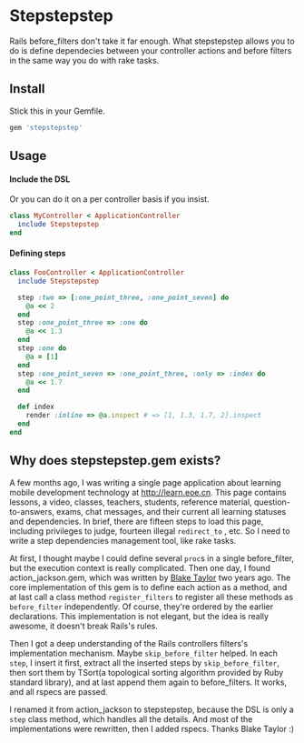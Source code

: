 Stepstepstep
=================================================
Rails before_filters don't take it far enough. What stepstepstep allows you to do is define dependecies between your controller actions and before filters in the same way you do with rake tasks.

Install
-------------------------------------------------
Stick this in your Gemfile.
```ruby
gem 'stepstepstep'
```

Usage
-------------------------------------------------

#### Include the DSL

Or you can do it on a per controller basis if you insist.

```ruby
class MyController < ApplicationController
  include Stepstepstep
end
```

#### Defining steps

```ruby
class FooController < ApplicationController
  include Stepstepstep

  step :two => [:one_point_three, :one_point_seven] do
    @a << 2
  end
  step :one_point_three => :one do
    @a << 1.3
  end
  step :one do
    @a = [1]
  end
  step :one_point_seven => :one_point_three, :only => :index do
    @a << 1.7
  end

  def index
    render :inline => @a.inspect # => [1, 1.3, 1.7, 2].inspect
  end
end
```

Why does stepstepstep.gem exists?
-------------------------------------------------
A few months ago, I was writing a single page application about learning mobile development technology at http://learn.eoe.cn. This page contains lessons, a video, classes, teachers, students, reference material, question-to-answers, exams, chat messages, and their current all learning statuses and dependencies. In brief, there are fifteen steps to load this page, including privileges to judge, fourteen illegal `redirect_to` , etc. So I need to write a step dependencies management tool, like rake tasks.

At first, I thought maybe I could define several `proc`s in a single before_filter, but the execution context is really complicated. Then one day, I found action_jackson.gem, which was written by [Blake Taylor](https://github.com/blakefrost/action_jackson) two years ago. The core implementation of this gem is to define each action as a method, and at last call a class method `register_filters` to register all these methods as `before_filter` independently. Of course, they're ordered by the earlier declarations. This implementation is not elegant, but the idea is really awesome, it doesn't break Rails's rules.

Then I got a deep understanding of the Rails controllers filters's implementation mechanism. Maybe `skip_before_filter` helped. In each `step`, I insert it first, extract all the inserted steps by `skip_before_filter`, then sort them by TSort(a topological sorting algorithm provided by Ruby standard library), and at last append them again to before_filters. It works, and all rspecs are passed.

I renamed it from action_jackson to stepstepstep, because the DSL is only a `step` class method, which handles all the details. And most of the implementations were rewritten, then I added rspecs. Thanks Blake Taylor :)
